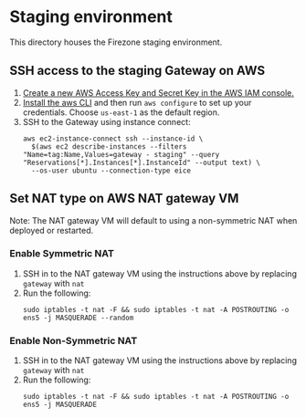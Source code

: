# Staging environment

This directory houses the Firezone staging environment.

## SSH access to the staging Gateway on AWS

1. [Create a new AWS Access Key and Secret Key in the AWS IAM console.](https://docs.aws.amazon.com/IAM/latest/UserGuide/id_credentials_access-keys.html#Using_CreateAccessKey)
1. [Install the aws CLI](https://docs.aws.amazon.com/cli/latest/userguide/getting-started-install.html)
   and then run `aws configure` to set up your credentials. Choose `us-east-1`
   as the default region.
1. SSH to the Gateway using instance connect:
   ```
   aws ec2-instance-connect ssh --instance-id \
     $(aws ec2 describe-instances --filters "Name=tag:Name,Values=gateway - staging" --query "Reservations[*].Instances[*].InstanceId" --output text) \
     --os-user ubuntu --connection-type eice
   ```

## Set NAT type on AWS NAT gateway VM

Note: The NAT gateway VM will default to using a non-symmetric NAT when deployed or restarted.

### Enable Symmetric NAT

1. SSH in to the NAT gateway VM using the instructions above by replacing `gateway` with `nat`
1. Run the following:
   ```
   sudo iptables -t nat -F && sudo iptables -t nat -A POSTROUTING -o ens5 -j MASQUERADE --random
   ```

### Enable Non-Symmetric NAT

1. SSH in to the NAT gateway VM using the instructions above by replacing `gateway` with `nat`
1. Run the following:
   ```
   sudo iptables -t nat -F && sudo iptables -t nat -A POSTROUTING -o ens5 -j MASQUERADE
   ```
